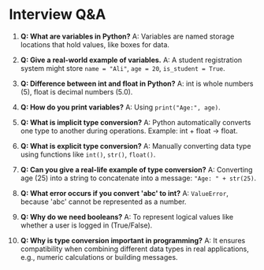 # Interview Q&A

1. **Q: What are variables in Python?**
   A: Variables are named storage locations that hold values, like boxes for data.

2. **Q: Give a real-world example of variables.**
   A: A student registration system might store `name = "Ali"`, `age = 20`, `is_student = True`.

3. **Q: Difference between int and float in Python?**
   A: int is whole numbers (5), float is decimal numbers (5.0).

4. **Q: How do you print variables?**
   A: Using `print("Age:", age)`.

5. **Q: What is implicit type conversion?**
   A: Python automatically converts one type to another during operations. Example: int + float → float.

6. **Q: What is explicit type conversion?**
   A: Manually converting data type using functions like `int()`, `str()`, `float()`.

7. **Q: Can you give a real-life example of type conversion?**
   A: Converting age (25) into a string to concatenate into a message: `"Age: " + str(25)`.

8. **Q: What error occurs if you convert 'abc' to int?**
   A: `ValueError`, because 'abc' cannot be represented as a number.

9. **Q: Why do we need booleans?**
   A: To represent logical values like whether a user is logged in (True/False).

10. **Q: Why is type conversion important in programming?**
    A: It ensures compatibility when combining different data types in real applications, e.g., numeric calculations or building messages.
